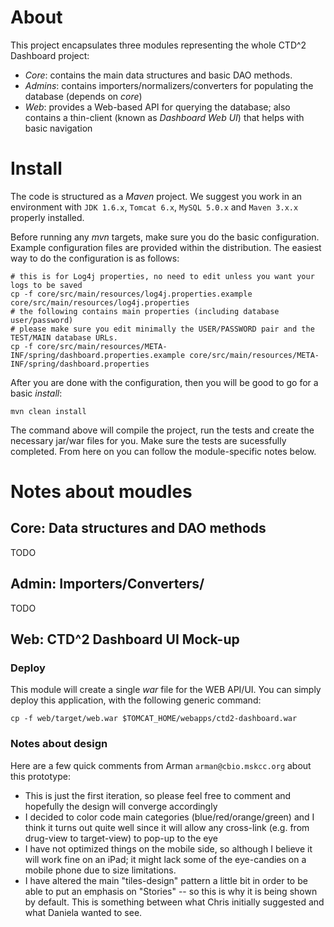 # About
This project encapsulates three modules representing the whole CTD^2 Dashboard project:

* *Core*: contains the main data structures and basic DAO methods.
* *Admins*: contains importers/normalizers/converters for populating the database (depends on _core_)
* *Web*: provides a Web-based API for querying the database; also contains a thin-client (known as _Dashboard Web UI_) that helps with basic navigation

# Install
The code is structured as a _Maven_ project. 
We suggest you work in an environment with `JDK 1.6.x`, `Tomcat 6.x`, `MySQL 5.0.x` and `Maven 3.x.x` properly installed.

Before running any _mvn_ targets, make sure you do the basic configuration.
Example configuration files are provided within the distribution.
The easiest way to do the configuration is as follows:

	# this is for Log4j properties, no need to edit unless you want your logs to be saved
	cp -f core/src/main/resources/log4j.properties.example core/src/main/resources/log4j.properties
	# the following contains main properties (including database user/password)
	# please make sure you edit minimally the USER/PASSWORD pair and the TEST/MAIN database URLs.
	cp -f core/src/main/resources/META-INF/spring/dashboard.properties.example core/src/main/resources/META-INF/spring/dashboard.properties

After you are done with the configuration, then you will be good to go for a basic _install_:

	mvn clean install

The command above will compile the project, run the tests and create the necessary jar/war files for you.
Make sure the tests are sucessfully completed.
From here on you can follow the module-specific notes below.
  
# Notes about moudles
## Core: Data structures and DAO methods
TODO

## Admin: Importers/Converters/
TODO

## Web: CTD^2 Dashboard UI Mock-up
### Deploy
This module will create a single _war_ file for the WEB API/UI.
You can simply deploy this application, with the following generic command:

	cp -f web/target/web.war $TOMCAT_HOME/webapps/ctd2-dashboard.war

### Notes about design
Here are a few quick comments from Arman `arman@cbio.mskcc.org` about this prototype:

 * This is just the first iteration, so please feel free to comment and hopefully the design will converge accordingly
 * I decided to color code main categories (blue/red/orange/green) and I think it turns out quite well since it will allow any cross-link (e.g. from drug-view to target-view) to pop-up to the eye
 * I have not optimized things on the mobile side, so although I believe it will work fine on an iPad; it might lack some of the eye-candies on a mobile phone due to size limitations.
 * I have altered the main "tiles-design" pattern a little bit in order to be able to put an emphasis on "Stories" -- so this is why it is being shown by default. This is something between what Chris initially suggested and what Daniela wanted to see. 
